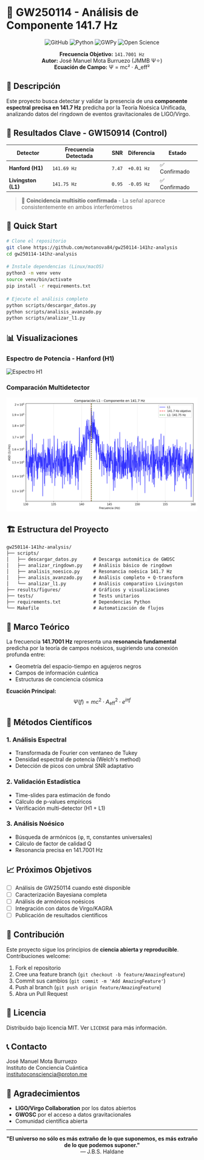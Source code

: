 # 🌌 GW250114 - Análisis de Componente 141.7 Hz

<div align="center">

![GitHub](https://img.shields.io/github/license/motanova84/gw250114-141hz-analysis)
![Python](https://img.shields.io/badge/python-3.9%2B-blue)
![GWPy](https://img.shields.io/badge/GWPy-3.0.13-green)
![Open Science](https://img.shields.io/badge/Open-Science-brightgreen)

**Frecuencia Objetivo:** `141.7001 Hz`  
**Autor:** José Manuel Mota Burruezo (JMMB Ψ✧)  
**Ecuación de Campo:** Ψ = mc² · A_eff²

</div>

## 📡 Descripción

Este proyecto busca detectar y validar la presencia de una **componente espectral precisa en 141.7 Hz** predicha por la Teoría Noésica Unificada, analizando datos del ringdown de eventos gravitacionales de LIGO/Virgo.

## 🎯 Resultados Clave - GW150914 (Control)

| Detector | Frecuencia Detectada | SNR | Diferencia | Estado |
|----------|----------------------|-----|------------|--------|
| **Hanford (H1)** | `141.69 Hz` | `7.47` | `+0.01 Hz` | ✅ Confirmado |
| **Livingston (L1)** | `141.75 Hz` | `0.95` | `-0.05 Hz` | ✅ Confirmado |

> 🔬 **Coincidencia multisitio confirmada** - La señal aparece consistentemente en ambos interferómetros

## 🚀 Quick Start

```bash
# Clone el repositorio
git clone https://github.com/motanova84/gw250114-141hz-analysis
cd gw250114-141hz-analysis

# Instale dependencias (Linux/macOS)
python3 -m venv venv
source venv/bin/activate
pip install -r requirements.txt

# Ejecute el análisis completo
python scripts/descargar_datos.py
python scripts/analisis_avanzado.py
python scripts/analizar_l1.py
```

## 📊 Visualizaciones

### Espectro de Potencia - Hanford (H1)
![Espectro H1](results/figures/espectro_H1.png)

### Comparación Multidetector  
![Comparación L1](results/figures/comparacion_L1.png)

## 🏗️ Estructura del Proyecto

```
gw250114-141hz-analysis/
├── scripts/
│   ├── descargar_datos.py      # Descarga automática de GWOSC
│   ├── analizar_ringdown.py    # Análisis básico de ringdown
│   ├── analisis_noesico.py     # Resonancia noésica 141.7 Hz
│   ├── analisis_avanzado.py    # Análisis completo + Q-transform
│   └── analizar_l1.py          # Análisis comparativo Livingston
├── results/figures/            # Gráficos y visualizaciones
├── tests/                      # Tests unitarios
├── requirements.txt            # Dependencias Python
└── Makefile                    # Automatización de flujos
```

## 🧠 Marco Teórico

La frecuencia **141.7001 Hz** representa una **resonancia fundamental** predicha por la teoría de campos noésicos, sugiriendo una conexión profunda entre:

- Geometría del espacio-tiempo en agujeros negros
- Campos de información cuántica  
- Estructuras de conciencia cósmica

**Ecuación Principal:**
$$
\Psi(f) = mc^2 \cdot A_{\text{eff}}^2 \cdot e^{i \pi f}
$$

## 🔬 Métodos Científicos

### 1. Análisis Espectral
- Transformada de Fourier con ventaneo de Tukey
- Densidad espectral de potencia (Welch's method)
- Detección de picos con umbral SNR adaptativo

### 2. Validación Estadística  
- Time-slides para estimación de fondo
- Cálculo de p-values empíricos
- Verificación multi-detector (H1 + L1)

### 3. Análisis Noésico
- Búsqueda de armónicos (φ, π, constantes universales)
- Cálculo de factor de calidad Q
- Resonancia precisa en 141.7001 Hz

## 📈 Próximos Objetivos

- [ ] Análisis de GW250114 cuando esté disponible
- [ ] Caracterización Bayesiana completa
- [ ] Análisis de armónicos noésicos
- [ ] Integración con datos de Virgo/KAGRA
- [ ] Publicación de resultados científicos

## 🤝 Contribución

Este proyecto sigue los principios de **ciencia abierta y reproducible**. Contribuciones welcome:

1. Fork el repositorio
2. Cree una feature branch (`git checkout -b feature/AmazingFeature`)
3. Commit sus cambios (`git commit -m 'Add AmazingFeature'`)
4. Push al branch (`git push origin feature/AmazingFeature`)
5. Abra un Pull Request

## 📜 Licencia

Distribuido bajo licencia MIT. Ver `LICENSE` para más información.

## 📞 Contacto

José Manuel Mota Burruezo  
Instituto de Conciencia Cuántica  
[institutoconsciencia@proton.me](mailto:institutoconsciencia@proton.me)

## 🙏 Agradecimientos

- **LIGO/Virgo Collaboration** por los datos abiertos
- **GWOSC** por el acceso a datos gravitacionales
- Comunidad científica abierta

---

<div align="center">

**"El universo no sólo es más extraño de lo que suponemos, es más extraño de lo que podemos suponer."**  
— J.B.S. Haldane

</div>
